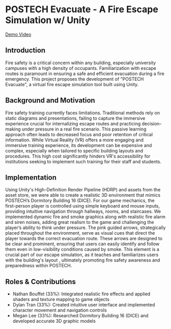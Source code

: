 # POSTECH Evacuate - A Fire Escape Simulation w/ Unity

[Demo Video](https://drive.google.com/file/d/1uUVUiMOdKrDJpqTRSA-hG9gJ2kwXiLgR/view?usp=sharing)

## Introduction
Fire safety is a critical concern within any building, especially university campuses with a high density of occupants. Familiarization with escape routes is paramount in ensuring a safe and efficient evacuation during a fire emergency. This project proposes the development of "POSTECH Evacuate", a virtual fire escape simulation tool built using Unity.

## Background and Motivation
Fire safety training currently faces limitations. Traditional methods rely on static diagrams and presentations, failing to capture the immersive experience crucial for internalizing escape routes and practicing decision-making under pressure in a real fire scenario. This passive learning approach often leads to decreased focus and poor retention of critical information. While Virtual Reality (VR) offers a more engaging and immersive training experience, its development can be expensive and complex, especially when tailored to specific building layouts and procedures. This high cost significantly hinders VR's accessibility for institutions seeking to implement such training for their staff and students.

## Implementation
Using Unity's High-Definition Render Pipeline (HDRP) and assets from the asset store, we were able to create a realistic 3D environment that mimics POSTECH’s Dormitory Building 16 (DICE). For our game mechanics, the first-person player is controlled using simple keyboard and mouse inputs, providing intuitive navigation through hallways, rooms, and staircases. We implemented dynamic fire and smoke graphics along with realistic fire alarm and siren noises, adding great realism to the game and challenging the player’s ability to think under pressure. The pink guided arrows, strategically placed throughout the environment, serve as visual cues that direct the player towards the correct evacuation route. These arrows are designed to be clear and prominent, ensuring that users can easily identify and follow them even in low-visibility conditions caused by smoke. This element is a crucial part of our escape simulation, as it teaches and familiarizes users with the building's layout , ultimately promoting fire safety awareness and preparedness within POSTECH.

## Roles & Contributions
- Nathan Bouffet (33%):
Integrated realistic fire effects and applied shaders and texture mapping to game objects
- Dylan Tran (33%): 
Created intuitive user interface and implemented character movement and navigation controls
- Megan Lee (33%): 
Researched Dormitory Building 16 (DICE) and developed accurate 3D graphic models
